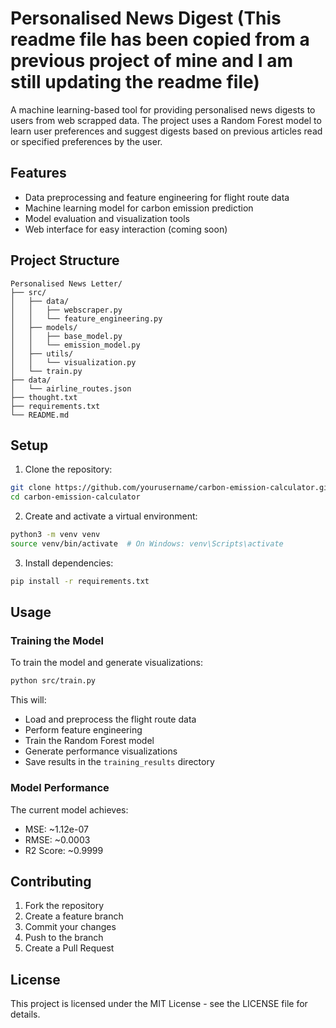 # Personalised News Digest (This readme file has been copied from a previous project of mine and I am still updating the readme file)

A machine learning-based tool for providing personalised news digests to users from web scrapped data. The project uses a Random Forest model to learn user preferences and suggest digests based on previous articles read or specified preferences by the user.

## Features

- Data preprocessing and feature engineering for flight route data
- Machine learning model for carbon emission prediction
- Model evaluation and visualization tools
- Web interface for easy interaction (coming soon)

## Project Structure

```
Personalised News Letter/
├── src/
│   ├── data/
│   │   ├── webscraper.py
│   │   └── feature_engineering.py
│   ├── models/
│   │   ├── base_model.py
│   │   └── emission_model.py
│   ├── utils/
│   │   └── visualization.py
│   └── train.py
├── data/
│   └── airline_routes.json
├── thought.txt
├── requirements.txt
└── README.md
```

## Setup

1. Clone the repository:
```bash
git clone https://github.com/yourusername/carbon-emission-calculator.git
cd carbon-emission-calculator
```

2. Create and activate a virtual environment:
```bash
python3 -m venv venv
source venv/bin/activate  # On Windows: venv\Scripts\activate
```

3. Install dependencies:
```bash
pip install -r requirements.txt
```

## Usage

### Training the Model

To train the model and generate visualizations:

```bash
python src/train.py
```

This will:
- Load and preprocess the flight route data
- Perform feature engineering
- Train the Random Forest model
- Generate performance visualizations
- Save results in the `training_results` directory

### Model Performance

The current model achieves:
- MSE: ~1.12e-07
- RMSE: ~0.0003
- R2 Score: ~0.9999

## Contributing

1. Fork the repository
2. Create a feature branch
3. Commit your changes
4. Push to the branch
5. Create a Pull Request

## License

This project is licensed under the MIT License - see the LICENSE file for details. 